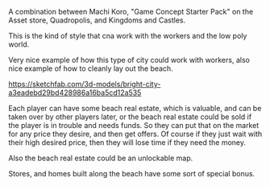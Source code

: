 A combination between Machi Koro, "Game Concept Starter Pack" on the Asset store, Quadropolis, and Kingdoms and Castles.

This is the kind of style that cna work with the workers and the low poly world.

Very nice example of how this type of city could work with workers, also nice example of how to cleanly lay out the beach.

https://sketchfab.com/3d-models/bright-city-a3eadebd29bd428986a16ba5cd12a535

Each player can have some beach real estate, which is valuable, and can be taken over by other players later, or the beach real estate could be sold if the player is in trouble and needs funds. So they can put that on the market for any price they desire, and then get offers. Of course if they just wait with their high desired price, then they will lose time if they need the money.

Also the beach real estate could be an unlockable map.

Stores, and homes built along the beach have some sort of special bonus.

